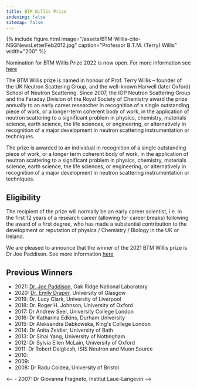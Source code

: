 ```yaml
---
title: BTM Willis Prize
indexing: false
sitemap: false
---
```


{% include figure.html image="/assets/BTM-Willis-cite-NSGNewsLetterFeb2012.jpg" caption="Professor B.T.M. (Terry) Willis" width="200" %}

Nomination for BTM Willis Prize 2022 is now open. For more information see [here](https://ukneutron.org/general/2022/02/15/btm-willis-nom/)

The BTM Willis prize is named in honour of Prof. Terry Willis – founder of the UK Neutron Scattering Group, and the well-known Harwell (later Oxford) School of Neutron Scattering. Since 2007, the IOP Neutron Scattering Group and the Faraday Division of the Royal Society of Chemistry award the prize annually to an early career researcher in recognition of a single outstanding piece of work, or a longer-term coherent body of work, in the application of neutron scattering to a significant problem in physics, chemistry, materials science, earth science, the life sciences, or engineering, or alternatively in recognition of a major development in neutron scattering instrumentation or techniques.

The prize is awarded to an individual in recognition of a single outstanding piece of work, or a longer term coherent body of work, in the application of neutron scattering to a significant problem in physics, chemistry, materials science, earth science, the life sciences, or engineering, or alternatively in recognition of a major development in neutron scattering instrumentation or techniques.

## Eligibility

The recipient of the prize will normally be an early career scientist, i.e. in the first 12 years of a research career (allowing for career breaks) following the award of a first degree, who has made a substantial contribution to the development or reputation of physics / Chemistry / Biology in the UK or Ireland.

We are pleased to announce that the winner of the 2021 BTM Willis prize is Dr Joe Paddison. See more information [here](https://ukneutron.org/btm-willis-2021/)

## Previous Winners
- 2021: [Dr. Joe Paddison](https://joepaddison.com/), Oak Ridge National Laboratory
- 2020: [Dr. Emily Draper](https://www.isis.stfc.ac.uk/Pages/BTM-Willis-Prize-2020---Dr-Emily-Draper.aspx), University of Glasgow
- 2019: Dr. Lucy Clark, University of Liverpool
- 2018: Dr. Roger H. Johnson, University of Oxford
- 2017: Dr Andrew Seel, University College London
- 2016: Dr Katharina Edkins, Durham University
- 2015: Dr Aleksandra Dabkowska, King's College London
- 2014: Dr Anita Zeidler, University of Bath
- 2013: Dr Sihai Yang, University of Nottingham
- 2012: Dr Sylvia Ellen McLain, University of Oxford
- 2011: Dr Robert Dalgliesh, ISIS Neutron and Muon Source
- 2010:
- 2009:
- 2008: Dr Radu Coldea, University of Bristol

<-- - 2007: Dr Giovanna Fragneto, Institut Laue-Langevin -->
